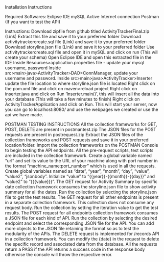 Installation Instructions

Required Softwares:
Eclipse IDE
mySQL
Active Internet connection
Postman (If you want to test the API)

Instructions:
Download zipfile from github titled ActivityTrackerFinal.zip (Link)
Extract this file and save it to your preferred folder
Download  activitytrackercreate.sql file (Link) and save it to your preferred folder
Download storyline.json file (Link) and save it to your preferred folder
Use activitytrackercreate.sql file and open it in mySQL and click on run (This will create your schema)
Open Eclipse IDE and open this extracted file in the IDE
Inside Resources>application.properties file - update your mysql username, password
Inside src>main>java>ActivityTracker>DAO>ConnManager, update your username and password.
Inside src>main>java>ActivityTracker>Inserter update the file location to where storyline.json file is located
Right click on the pom.xml file and click on maven>reload project
Right click on inserter.java and click on Run ‘Inserter.main()’, this will insert all the data into your database (This will take a few minutes to finish)
Right click on ActivityTrackerApplication and click on Run. This will start your server, now you can go to localhost:8080/ and use the webpages we created or use the api we have made.

POSTMAN TESTING INSTRUCTIONS
All the collection frameworks for GET, POST, DELETE are present in postmantest.zip
The JSON files for the POST requests are present in postrequest.zip
Extract the JSON files of the collection frameworks and POST requests and save it in your preferred location/folder.
Import the collection frameworks on the POSTMAN Console to begin testing the API endpoints. All the pre-request scripts, test scripts are included in the collection framework.
Create a global variable named “url” and set its value to the URL of your machine along with port number in the format “machine_name:port_number” which is used in all the requests. Create global variables named as “date”, “year”, “month”, “day”, “value”, “value2”, “jsonbody”. Initialize “value” to “{{year}}-{{month}}-{{day}}” and “value2” to “{{{value}}}”.
The GET request for Activity Summary by specific date collection framework consumes the storyline.json file to show activity summary for all the dates. Run the collection by selecting the storyline.json file to get the test results.
The  GET request for all other endpoints is present in a separate collection framework. This collection does not consume any request body. Run the collection by setting the iteration value to get the test results.
The POST request for all endpoints collection framework consumes a JSON file for each kind of API. Run the collection by selecting the desired endpoint and select the corresponding JSON file for the API. You can add more objects to the JSON file retaining the format so as to test the modularity of the APIs.
The DELETE request is implemented for /records API in a collection framework. You can modify the {date} in the request to delete the specific record and associated data from the database.
All the requests return a PASS if the API returns a success code in the response body otherwise the console will throw the respective error.
